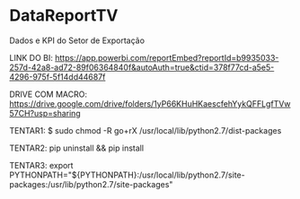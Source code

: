 # DataReportTV
Dados e KPI do Setor de Exportação 

LINK DO BI: https://app.powerbi.com/reportEmbed?reportId=b9935033-257d-42a8-ad72-89f06364840f&autoAuth=true&ctid=378f77cd-a5e5-4296-975f-5f14dd44687f

DRIVE COM MACRO: https://drive.google.com/drive/folders/1yP66KHuHKaescfehYykQFFLgfTVw57CH?usp=sharing



TENTAR1: $ sudo chmod -R go+rX /usr/local/lib/python2.7/dist-packages

TENTAR2: pip uninstall <module> && pip install <module>

TENTAR3: export PYTHONPATH="${PYTHONPATH}:/usr/local/lib/python2.7/site-packages:/usr/lib/python2.7/site-packages"
